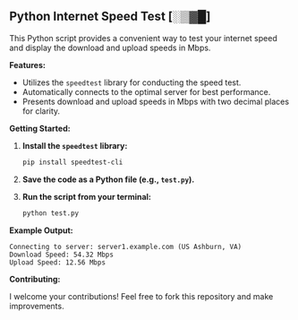 ## Python Internet Speed Test [░▒▓█]

This Python script provides a convenient way to test your internet speed and display the download and upload speeds in Mbps.

**Features:**

* Utilizes the `speedtest` library for conducting the speed test.
* Automatically connects to the optimal server for best performance.
* Presents download and upload speeds in Mbps with two decimal places for clarity.

**Getting Started:**

1. **Install the `speedtest` library:**

   ```bash
   pip install speedtest-cli
   ```

2. **Save the code as a Python file (e.g., `test.py`).**

3. **Run the script from your terminal:**

   ```bash
   python test.py
   ```

**Example Output:**

```
Connecting to server: server1.example.com (US Ashburn, VA)
Download Speed: 54.32 Mbps
Upload Speed: 12.56 Mbps
```

**Contributing:**

I welcome your contributions! Feel free to fork this repository and make improvements.
